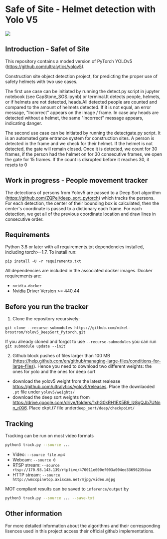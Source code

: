 # Safe of Site - Helmet detection with Yolo V5

![](site.gif)

## Introduction - Safet of Site

This repository contains a moded version of PyTorch YOLOv5 (https://github.com/ultralytics/yolov5).


Construction site object detection project, for predicting the proper use of safety helmets with two use cases.

The first use case can be initiated by running the detect.py script in jupyter notebook (see CapStone_SOS.ipynb) or terminal.It detects people, helmets, or if helmets are not detected, heads.All detected people are counted and compared to the amount of helmets detected. If it is not equal, an error message, "Incorrect" appears on the image / frame. 
In case any heads are detected without a helmet, the same "Incorrect" message appears, indicating danger.

The second use case can be initiated by running the detectgate.py script.
It is an automated gate entrance system for construction sites. 
A person is detected in the frame and we check for their helmet. If the helmet is not detected, the gate will remain closed.
Once it is detected, we count for 30 frames, if the person had the helmet on for 30 consecutive frames, we open the gate for 15 frames. 
If the count is disrupted before it reaches 30, it resets to 0
 


## Work in progress - People movement tracker

The detections of persons from Yolov5 are passed to a Deep Sort algorithm (https://github.com/ZQPei/deep_sort_pytorch) which tracks the persons. 
For each detection, the center of their bounding box is calculated, then the center's coordinate is passed to a dictionary each frame.
For each detection, we get all of the previous coordinate location and draw lines in consecutive order.


## Requirements

Python 3.8 or later with all requirements.txt dependencies installed, including torch>=1.7. To install run:

`pip install -U -r requirements.txt`

All dependencies are included in the associated docker images. Docker requirements are: 
- `nvidia-docker`
- Nvidia Driver Version >= 440.44

## Before you run the tracker

1. Clone the repository recursively:

`git clone --recurse-submodules https://github.com/mikel-brostrom/Yolov5_DeepSort_Pytorch.git`

If you already cloned and forgot to use `--recurse-submodules` you can run `git submodule update --init`

2. Github block pushes of files larger than 100 MB (https://help.github.com/en/github/managing-large-files/conditions-for-large-files). Hence you need to download two different weights: the ones for yolo and the ones for deep sort

- download the yolov5 weight from the latest realease https://github.com/ultralytics/yolov5/releases. Place the downlaoded `.pt` file under `yolov5/weights/`
- download the deep sort weights from https://drive.google.com/drive/folders/1xhG0kRH1EX5B9_Iz8gQJb7UNnn_riXi6. Place ckpt.t7 file under`deep_sort/deep/checkpoint/`

## Tracking

Tracking can be run on most video formats

```bash
python3 track.py --source ...
```

- Video:  `--source file.mp4`
- Webcam:  `--source 0`
- RTSP stream:  `--source rtsp://170.93.143.139/rtplive/470011e600ef003a004ee33696235daa`
- HTTP stream:  `--source http://wmccpinetop.axiscam.net/mjpg/video.mjpg`

MOT compliant results can be saved to `inference/output` by 

```bash
python3 track.py --source ... --save-txt
```

## Other information

For more detailed information about the algorithms and their corresponding lisences used in this project access their official github implementations.

